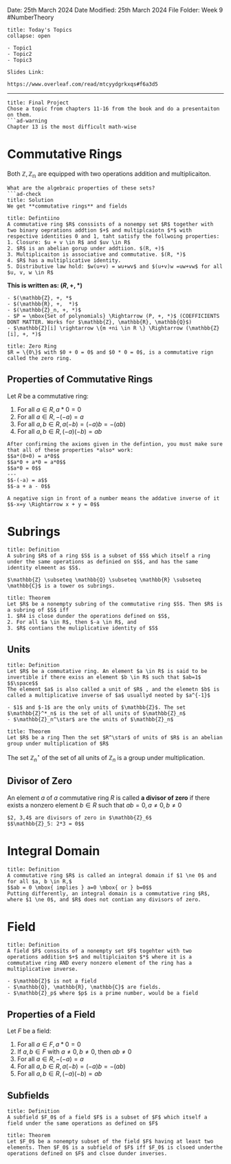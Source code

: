 Date: 25th March 2024
Date Modified: 25th March 2024
File Folder: Week 9
#NumberTheory

```ad-abstract
title: Today's Topics
collapse: open

- Topic1
- Topic2
- Topic3

```

```ad-important
Slides Link:

https://www.overleaf.com/read/mtcyydgrkxqs#f6a3d5
```

--- 
```ad-important
title: Final Project
Chose a topic from chapters 11-16 from the book and do a presentaiton on them.
```ad-warning
Chapter 13 is the most difficult math-wise
```

# Commutative Rings

Both $\mathbb{Z}, \mathbb{Z_n}$ are equipped with two operations addition and multiplicaiton.

```ad-question
What are the algebraic properties of these sets?
```ad-check
title: Solution
We get **commutative rings** and fields
```

```ad-summary
title: Defintiino
A commutative ring $R$ conssists of a nonempy set $R$ together with two binary oeprations addtion $+$ and multiplcaiotn $*$ with respective identities 0 and 1, taht satisfy the follwoing properties:
1. Closure: $u + v \in R$ and $uv \in R$
2. $R$ is an abelian gorup under addtiion. $(R, +)$
3. Multiplicaiton is associative and commutative. $(R, *)$
4. $R$ has a multiplicative identity.
5. Distributive law hold: $w(u+v) = wu+wv$ and $(u+v)w =uw+vw$ for all $u, v, w \in R$
```

**This is written as: $(R, +, *)$**

```ad-example
- $(\mathbb{Z}, +, *$
- $(\mathbb{R}, +,  *)$
- $(\mathbb{Z}_n, +, *)$
- $P = \mbox{Set of polynomials} \Rightarrow (P, +, *)$ (COEFFICIENTS DONT MATTER. Works for $\mathbb{Z}, \mathbb{R}, \mathbb{Q}$)
- $\mathbb{Z}[i] \rightarrow \{m +ni \in R \} \Rightarrow (\mathbb{Z}[i], +, *)$
```

```ad-example
title: Zero Ring
$R = \{0\}$ with $0 + 0 = 0$ and $0 * 0 = 0$, is a commutative rign called the zero ring.
```

## Properties of Commutative Rings

Let $R$ be a commutative ring:
1. For all $a \in R, a * 0 =0$
2. For all $a \in R, -(-a) = a$
3. For all $a, b \in R, a(-b) = (-a)b = -(ab)$
4. For all $a, b \in R, (-a)(-b) = ab$

```ad-important
After confirming the axioms given in the defintion, you must make sure that all of these properties *also* work:
$$a*(0+0) = a*0$$
$$a*0 + a*0 = a*0$$
$$a*0 = 0$$
---
$$-(-a) = a$$
$$-a + a - 0$$
```

```ad-note
A negative sign in front of a number means the addative inverse of it
$$-x=y \Rightarrow x + y = 0$$
```

# Subrings

```ad-summary
title: Definition
A subring $R$ of a ring $S$ is a subset of $S$ which itself a ring under the same operations as definied on $S$, and has the same identity elmeent as $S$.
```

```ad-example
$\mathbb{Z} \subseteq \mathbb{Q} \subseteq \mathbb{R} \subseteq \mathbb{C}$ is a tower os subrings.
```

```ad-important
title: Theorem
Let $R$ be a nonempty subring of the commutative ring $S$. Then $R$ is a subring of $S$ iff
1. $R4 is close dunder the operations defined on $S$,
2. For all $a \in R$, then $-a \in R$, and
3. $R$ contians the muliplicative identity of $S$
```

## Units

```ad-summary
title: Definition
Let $R$ be a commutative ring. An element $a \in R$ is said to be invertible if there exiss an element $b \in R$ such that $ab=1$
$$\space$$
The element $a$ is also called a unit of $R$ , and the elemetn $b$ is called a multiplicative inverse of $a$ usuallyd neoted by $a^{-1}$
```

```ad-example
- $1$ and $-1$ are the only units of $\mathbb{Z}$. The set $\mathbb{Z}^*_n$ is the set of all units of $\mathbb{Z}_n$
- $\mathbb{Z}_n^\star$ are the units of $\mathbb{Z}_n$
```

```ad-important
title: Theorem
Let $R$ be a ring Then the set $R^\star$ of units of $R$ is an abelian group under multiplication of $R$
```

The set $\mathbb{Z}_n^\star$ of the set of all units of $\mathbb{Z}_n$ is a group under multiplication.
## Divisor of Zero

An element $a$ of $a$ commutative ring $R$ is called **a divisor of zero** if there exists a nonzero element $b \in R$ such that $ab=0, a \ne 0, b \ne 0$

```ad-example
$2, 3,4$ are divisors of zero in $\mathbb{Z}_6$
$$\mathbb{Z}_5: 2*3 = 0$$
```

# Integral Domain

```ad-summary
title: Definition
A commutative ring $R$ is called an integral domain if $1 \ne 0$ and for all $a, b \in R,$
$$ab = 0 \mbox{ implies } a=0 \mbox{ or } b=0$$
Putting differently, an integral domain is a commutative ring $R$, where $1 \ne 0$, and $R$ does not contian any divisors of zero.
```

# Field

```ad-summary
title: Definition
A field $F$ conssits of a nonempty set $F$ togehter with two operations addition $+$ and multiplciaiton $*$ where it is a commutative ring AND every nonzero element of the ring has a multiplicative inverse.
```

```ad-example
- $\mathbb{Z}$ is not a field
- $\mathbb{Q}, \mathbb{R}, \mathbb{C}$ are fields.
- $\mathbb{Z}_p$ where $p$ is a prime number, would be a field 
```

## Properties of a Field

Let $F$ be a  field:
1. For all $a \in F, a * 0 =0$
2. If $a, b \in F$ with $a \ne 0, b \ne 0$, then $ab \ne 0$
3. For all $a \in R, -(-a) = a$
4. For all $a, b \in R, a(-b) = (-a)b = -(ab)$
5. For all $a, b \in R, (-a)(-b) = ab$

## Subfields

```ad-summary
title: Definition
A subfield $F_0$ of a field $F$ is a subset of $F$ which itself a field under the same operations as defined on $F$
```

```ad-important
title: Theorem
Let $F_0$ be a nonempty subset of the field $F$ having at least two elements. Then $F_0$ is a subfield of $F$ iff $F_0$ is clsoed underthe operations defined on $F$ and clsoe dunder inverses.
```

